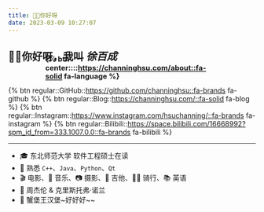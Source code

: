 ```yaml
---
title: 👋🏻你好呀
date: 2023-03-09 10:27:07
---
```


## 👋🏻你好呀，我叫 *徐百成* <span style="float: right; transform: scale(0.7); margin-top: -28px;">{% btn center::::https://channinghsu.com/about::fa-solid fa-language %}</span>

{% btn regular::GitHub::https://github.com/channinghsu::fa-brands fa-github %} 
{% btn regular::Blog::https://channinghsu.com/::fa-solid fa-blog %} 
{% btn regular::Instagram::https://www.instagram.com/hsuchanning/::fa-brands fa-instagram %} 
{% btn regular::Bilibili::https://space.bilibili.com/16668992?spm_id_from=333.1007.0.0::fa-brands fa-bilibili %} 

---

- 🎓 东北师范大学 软件工程硕士在读
- 🧠 熟悉 `C++`、`Java`、`Python`、`Qt`
- 🎬 电影、🎵 音乐、📷 摄影、🎸 吉他、🚴‍♂️ 骑行、📚 英语
- 🌟 周杰伦 & 克里斯托弗·诺兰
- 🍔 蟹堡王汉堡~好好好~~
